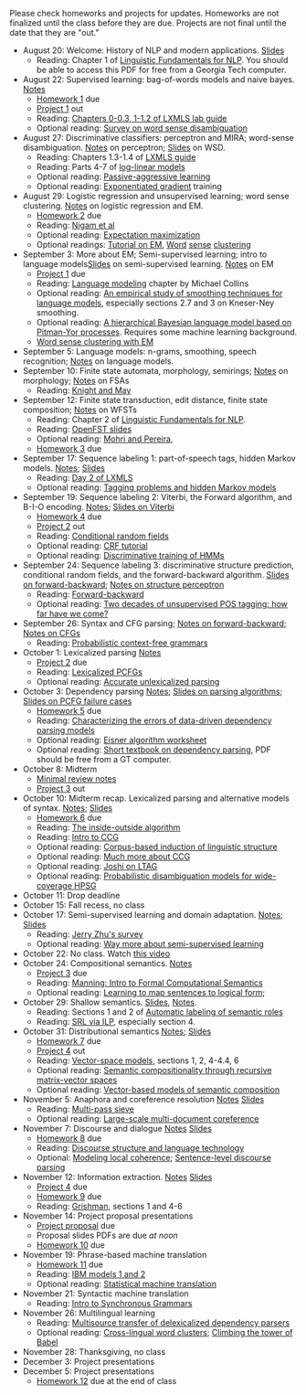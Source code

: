 Please check homeworks and projects for updates. Homeworks are not finalized until the class
before they are due. Projects are not final until the date that they are "out."

+ August 20: Welcome: History of NLP and modern applications. [Slides](lectures/lec1.pdf?raw=true)
  - Reading: Chapter 1 of
	[Linguistic Fundamentals for NLP](http://www.morganclaypool.com/doi/abs/10.2200/S00493ED1V01Y201303HLT020).
	You should be able to access this PDF for free from a Georgia Tech
	computer.
+ August 22: Supervised learning: bag-of-words models and naive bayes. [Notes](lectures/lec2.pdf?raw=true)
  - [Homework 1](homeworks/homework-1.md) due
  - [Project 1](projects/proj-1/project1.md) out
  - Reading: [Chapters 0-0.3, 1-1.2 of LXMLS lab guide](https://github.com/jacobeisenstein/gt-nlp-class/blob/master/readings/lxmls-guide.pdf?raw=true)
  - Optional reading: [Survey on word sense disambiguation](http://promethee.philo.ulg.ac.be/engdep1/download/bacIII/ACM_Survey_2009_Navigli.pdf)
+ August 27: Discriminative classifiers: perceptron and MIRA; word-sense disambiguation. [Notes](lectures/lec3.pdf?raw=true) on perceptron; [Slides](lectures/lec3-wsd-slides.pdf?raw=true) on WSD.
  - Reading: Chapters 1.3-1.4 of [LXMLS guide](https://github.com/jacobeisenstein/gt-nlp-class/blob/master/readings/lxmls-guide.pdf?raw=true)
  - Reading: Parts 4-7 of [log-linear models](https://github.com/jacobeisenstein/gt-nlp-class/blob/master/readings/collins-loglin.pdf?raw=true)
  - Optional reading: [Passive-aggressive learning](http://jmlr.csail.mit.edu/papers/volume7/crammer06a/crammer06a.pdf)
  - Optional reading: [Exponentiated gradient](http://www.cs.columbia.edu/~mcollins/papers/egjournal.pdf) training
+ August 29: Logistic regression and unsupervised learning; word sense clustering. [Notes](lectures/lec4.pdf?raw=true) on logistic regression and EM.
  - [Homework 2](homeworks/homework-2.md) due
  - Reading: [Nigam et al](http://www.kamalnigam.com/papers/emcat-mlj99.pdf)
  - Optional reading: [Expectation maximization](https://github.com/jacobeisenstein/gt-nlp-class/blob/master/readings/collins-em.pdf?raw=true)
  - Optional readings: [Tutorial on EM](http://www.cc.gatech.edu/~dellaert/em-paper.pdf), [Word](http://acl.ldc.upenn.edu/P/P95/P95-1026.pdf) [sense](http://www.d.umn.edu/~tpederse/Pubs/wsdbook-2006-pedersen.pdf) [clustering](http://www.aclweb.org/anthology-new/W/W97/W97-0322.pdf)
+ September 3: More about EM; Semi-supervised learning; intro to language models[Slides](lectures/lec4-semisup-em.pdf?raw=true) on semi-supervised learning.
  [Notes](lectures/lec5.pdf?raw=true) on EM
  - [Project 1](projects/proj-1/project1.md) due
  - Reading: [Language modeling](https://github.com/jacobeisenstein/gt-nlp-class/blob/master/readings/collins-lm.pdf?raw=true) chapter by Michael Collins
  - Optional reading: [An empirical study of smoothing techniques for language models](http://u.cs.biu.ac.il/~yogo/courses/mt2013/papers/chen-goodman-99.pdf), especially
	sections 2.7 and 3 on Kneser-Ney smoothing.
  - Optional reading:
    [A hierarchical Bayesian language model based on Pitman-Yor processes](http://acl.ldc.upenn.edu/P/P06/P06-1124.pdf). Requires
    some machine learning background.
  - [Word sense clustering with EM](demos/word-cluster.ipynb)
+ September 5: Language models: n-grams, smoothing, speech recognition; [Notes](lectures/lec6-lm.pdf?raw=true) on language models.
+ September 10: Finite state automata, morphology, semirings; [Notes](lectures/lec7-morphology.pdf?raw=true) on morphology; [Notes](lectures/lec7-fsa.pdf?raw=true) on FSAs
  - Reading: [Knight and May](http://ai.eecs.umich.edu/people/rounds/csli/main.pdf)
+ September 12: Finite state transduction, edit distance, finite state composition; [Notes](lectures/lec8-wfsts.pdf?raw=true) on WFSTs
  - Reading: Chapter 2 of [Linguistic Fundamentals for NLP](http://www.morganclaypool.com/doi/abs/10.2200/S00493ED1V01Y201303HLT020).
  - Reading: [OpenFST slides](http://www.stringology.org/event/CIAA2007/pres/Tue2/Riley.pdf)
  - Optional reading: [Mohri and Pereira](http://dx.doi.org/10.1006/csla.2001.0184), 
  - [Homework 3](homeworks/homework-3.md) due
+ September 17: Sequence labeling 1: part-of-speech tags, hidden Markov models. [Notes](lectures/lec9-pos.pdf?raw=true); [Slides](lectures/lec9-pos-slides.pdf?raw=true)
  - Reading: [Day 2 of LXMLS](https://github.com/jacobeisenstein/gt-nlp-class/blob/master/readings/lxmls-guide.pdf?raw=true)
  - Optional reading: [Tagging problems and hidden Markov models](http://www.cs.columbia.edu/~mcollins/hmms-spring2013.pdf)
+ September 19: Sequence labeling 2: Viterbi, the Forward algorithm, and B-I-O encoding. [Notes](lectures/lec10-hmm.pdf?raw=true); [Slides on Viterbi](lectures/sequence-slides.pdf?raw=true)
  - [Homework 4](homeworks/homework-4.md) due
  - [Project 2](projects/proj-2/project2.md) out
  - Reading: [Conditional random fields](http://www.cs.columbia.edu/~mcollins/crf.pdf)
  - Optional reading: [CRF tutorial](http://people.cs.umass.edu/~mccallum/papers/crf-tutorial.pdf)
  - Optional reading: [Discriminative training of HMMs](http://dl.acm.org/citation.cfm?id=1118694)
+ September 24: Sequence labeling 3: discriminative structure
prediction, conditional random fields, and the forward-backward
algorithm. [Slides on forward-backward](lectures/sequence-slides.pdf?raw=true); [Notes on structure perceptron](lectures/lec11-sequence-labeling.pdf?raw=true)
  - Reading: [Forward-backward](http://www.cs.columbia.edu/~mcollins/fb.pdf)
  - Optional reading: [Two decades of unsupervised POS tagging: how far have we come?](homepages.inf.ed.ac.uk/sgwater/papers/emnlp10-20yrsPOS.pdf)
+ September 26: Syntax and CFG parsing; [Notes on forward-backward](lectures/lec12-crfs.pdf?raw=true); [Notes on CFGs](lectures/lec12-cfls.pdf?raw=true)
  - Reading: [Probabilistic context-free grammars](http://www.cs.columbia.edu/~mcollins/courses/nlp2011/notes/pcfgs.pdf)
+ October 1: Lexicalized parsing [Notes](lectures/lec13-cfg-parsing.pdf?raw=true)
  - [Project 2](project-2.md) due
  - Reading: [Lexicalized PCFGs](http://www.cs.columbia.edu/~mcollins/courses/nlp2011/notes/lexpcfgs.pdf)
  - Optional reading: [Accurate unlexicalized parsing](http://acl.ldc.upenn.edu/P/P03/P03-1054.pdf)
+ October 3: Dependency parsing [Notes](lectures/lec14-depparsing.pdf?raw=true); [Slides on parsing algorithms](lectures/lec14-algorithm-slides.pdf?raw=true); [Slides on PCFG failure cases](lectures/lec14-pcfg-fail.pdf?raw=true)
  - [Homework 5](homeworks/homework-5.md) due
  - Reading: [Characterizing the errors of data-driven dependency parsing models](http://acl.ldc.upenn.edu/D/D07/D07-1013.pdf)
  - Optional reading: [Eisner algorithm worksheet](http://www.cc.gatech.edu/~jeisenst/classes/cs7650_sp12/eisner_worksheet.pdf)
  - Optional reading: [Short textbook on dependency parsing](http://www.morganclaypool.com/doi/abs/10.2200/S00169ED1V01Y200901HLT002), PDF should be free from a GT computer.
+ October 8: Midterm
  - [Minimal review notes](lectures/midterm-review.pdf?raw=true)
  - [Project 3](project-3.md) out
+ October 10: Midterm recap. Lexicalized parsing and alternative models of syntax. [Notes](lectures/lec15-advanced-parsing.pdf?raw=true); [Slides](lectures/lec15-competitive-parsing-slides.pdf?raw=true)
  - [Homework 6](homeworks/homework-6.md) due
  - Reading: [The inside-outside algorithm](http://www.cs.columbia.edu/~mcollins/io.pdf)
  - Reading: [Intro to CCG](http://web.uvic.ca/~ling48x/ling484/notes/ccg_intro.pdf)
  - Optional reading: [Corpus-based induction of linguistic structure](http://acl.ldc.upenn.edu/acl2004/main/pdf/341_pdf_2-col.pdf)
  - Optional reading: [Much more about CCG](http://homepages.inf.ed.ac.uk/steedman/papers/ccg/SteedmanBaldridgeNTSyntax.pdf)
  - Optional reading: [Joshi on LTAG](http://onlinelibrary.wiley.com/doi/10.1207/s15516709cog2805_2/pdf)
  - Optional reading: [Probabilistic disambiguation models for wide-coverage HPSG](http://acl.ldc.upenn.edu/P/P05/P05-1011.pdf)
+ October 11: Drop deadline
+ October 15: Fall recess, no class
+ October 17: Semi-supervised learning and domain adaptation. [Notes](lectures/lec16-ssl-notes.pdf?raw=true); [Slides](lectures/lec16-ssl-slides.pdf?raw=true)
  - Reading: [Jerry Zhu's survey](http://pages.cs.wisc.edu/~jerryzhu/pub/SSL_EoML.pdf)
  - Optional reading: [Way more about semi-supervised learning](http://www.morganclaypool.com/doi/abs/10.2200/S00196ED1V01Y200906AIM006)
+ October 22: No class. Watch [this video](http://videolectures.net/metaforum2012_pereira_semantic/)
+ October 24: Compositional semantics. [Notes](lectures/lec17-semantics.pdf?raw=true)
  - [Project 3](project-3.md) due
  - Reading: [Manning: Intro to Formal Computational Semantics](http://www.stanford.edu/class/cs224u/readings/cl-semantics-new.pdf)
  - Optional reading: [Learning to map sentences to logical form](http://arxiv.org/pdf/1207.1420v1.pdf); 
+ October 29: Shallow semantics. [Slides](lectures/lec18-srl-slides.pdf?raw=true), [Notes](lectures/lec18-srl-notes.pdf?raw=true).
  - Reading: Sections 1 and 2 of [Automatic labeling of semantic roles](http://acl.ldc.upenn.edu/J/J02/J02-3001.pdf)
  - Reading: [SRL via ILP](http://acl.ldc.upenn.edu/C/C04/C04-1197.pdf), especially section 4.
+ October 31: Distributional semantics [Notes](lectures/lec19-distsim-notes.pdf?raw=true); [Slides](lectures/lec19-distsim-slides.pdf?raw=true)
  - [Homework 7](homeworks/homework-7.md) due
  - [Project 4](project-4.md) out  
  - Reading: [Vector-space models](www.jair.org/media/2934/live-2934-4846-jair.pdf), sections 1, 2, 4-4.4, 6
  - Optional reading: [Semantic compositionality through recursive matrix-vector spaces](http://www.robotics.stanford.edu/~ang/papers/emnlp12-SemanticCompositionalityRecursiveMatrixVectorSpaces.pdf)
  - Optional reading: [Vector-based models of semantic composition](http://homepages.inf.ed.ac.uk/s0453356/composition.pdf)
+ November 5: Anaphora and coreference resolution [Notes](lectures/lec20-coref-notes.pdf?raw=true) [Slides](lectures/lec20-coref-slides.pdf?raw=true)
  - Reading: [Multi-pass sieve](http://www.stanford.edu/~jurafsky/emnlp10.pdf)
  - Optional reading: [Large-scale multi-document coreference](http://people.cs.umass.edu/~sameer/files/largescale-acl11.pdf)
+ November 7: Discourse and dialogue [Notes](lectures/lec21-discourse-notes.pdf?raw=true) [Slides](lectures/lec21-discourse-slides.pdf?raw=true)
  - [Homework 8](homeworks/homework-8.md) due
  - Reading: [Discourse structure and language technology](http://journals.cambridge.org/repo_A84ql5gR)
  - Optional: [Modeling local coherence](http://www.aclweb.org/anthology-new/J/J08/J08-1001.pdf); [Sentence-level discourse parsing](http://acl.ldc.upenn.edu/N/N03/N03-1030.pdf)
+ November 12: Information extraction. [Notes](lectures/lec22-ie-notes.pdf?raw=true) [Slides](lectures/lec22-ie.pdf?raw=true)
  - [Project 4](project-4.md) due
  - [Homework 9](homeworks/homework-9.md) due
  - Reading: [Grishman](http://cs.nyu.edu/grishman/tarragona.pdf), sections 1 and 4-6
+ November 14: Project proposal presentations
  - [Project proposal](projects/indie/project.pdf?raw=true) due
  - Proposal slides PDFs are due *at noon*
  - [Homework 10](homeworks/homework-10.md) due
+ November 19: Phrase-based machine translation
  - [Homework 11](homeworks/homework-11.md) due
  - Reading: [IBM models 1 and 2](papers/collins-ibm12.pdf)
  - Optional reading: [Statistical machine translation](http://www.cs.jhu.edu/~alopez/papers/survey.pdf)
+ November 21: Syntactic machine translation
  - Reading: [Intro to Synchronous Grammars](http://www.isi.edu/~chiang/papers/synchtut.pdf)
+ November 26: Multilingual learning
  - Reading: [Multisource transfer of delexicalized dependency parsers](http://www.aclweb.org/anthology-new/D/D11/D11-1006.pdf)
  - Optional reading: [Cross-lingual word clusters](http://www.ryanmcd.com/papers/multiclustNAACL2012.pdf); [Climbing the tower of Babel](http://www.icml2010.org/papers/905.pdf)
+ November 28: Thanksgiving, no class
+ December 3: Project presentations
+ December 5: Project presentations
  - [Homework 12](homeworks/homework-12.md) due at the end of class

